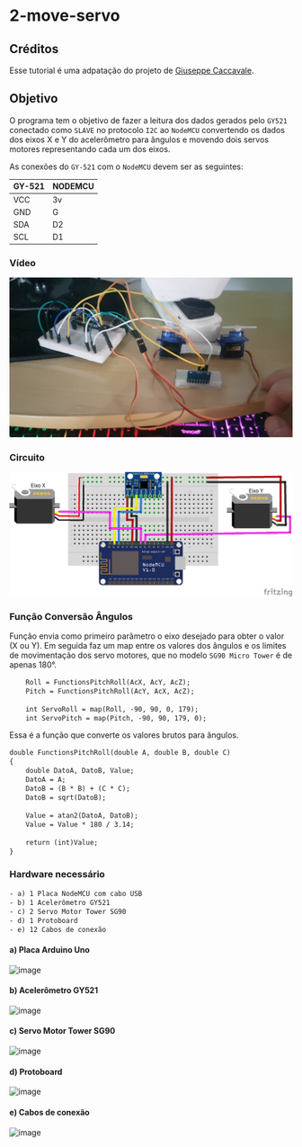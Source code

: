 # 2-move-servo

## Créditos

Esse tutorial é uma adpatação do projeto de
[Giuseppe Caccavale](http://www.giuseppecaccavale.it/arduino/mpu-6050-gy-521-arduino-tutorial/).

## Objetivo

O programa tem o objetivo de fazer a leitura dos dados gerados pelo `GY521` conectado como `SLAVE` no protocolo `I2C` ao `NodeMCU` convertendo os dados dos eixos X e Y do acelerômetro para ângulos e movendo dois servos motores representando cada um dos eixos.

As conexões do `GY-521` com o `NodeMCU` devem ser as seguintes:

GY-521 | NODEMCU
------ | -------
 VCC   |  3v
 GND   |  G
 SDA   |  D2
 SCL   |  D1

### Vídeo

[![Vídeo](../resource/capa.png)](https://youtu.be/68MxqiCudaU)

### Circuito

![image](../resource/gy521_servo.png)

### Função Conversão Ângulos

Função envia como primeiro parâmetro o eixo desejado para obter o valor (X ou Y).
Em seguida faz um map entre os valores dos ângulos e os limites de movimentação dos servo motores, que no modelo `SG90 Micro Tower` é de apenas 180°.

```
    Roll = FunctionsPitchRoll(AcX, AcY, AcZ);  
    Pitch = FunctionsPitchRoll(AcY, AcX, AcZ); 

    int ServoRoll = map(Roll, -90, 90, 0, 179);
    int ServoPitch = map(Pitch, -90, 90, 179, 0);

```

Essa é a função que converte os valores brutos para ângulos.

```
double FunctionsPitchRoll(double A, double B, double C)
{
    double DatoA, DatoB, Value;
    DatoA = A;
    DatoB = (B * B) + (C * C);
    DatoB = sqrt(DatoB);

    Value = atan2(DatoA, DatoB);
    Value = Value * 180 / 3.14;

    return (int)Value;
}
```

### Hardware necessário

```
- a) 1 Placa NodeMCU com cabo USB
- b) 1 Acelerômetro GY521
- c) 2 Servo Motor Tower SG90
- d) 1 Protoboard
- e) 12 Cabos de conexão
```

#### a) Placa Arduino Uno

![image](https://user-images.githubusercontent.com/22710963/80269854-bd223a80-8689-11ea-9cac-1119c70b2a1c.png)

#### b) Acelerômetro GY521

![image](https://user-images.githubusercontent.com/22710963/80141668-49483b00-8580-11ea-952f-ba84bd779e46.png)

#### c) Servo Motor Tower SG90

![image](https://user-images.githubusercontent.com/22710963/80988080-59c2a600-8e09-11ea-9414-8ebef8b0d67f.png)

#### d) Protoboard

![image](https://user-images.githubusercontent.com/22710963/77499362-a8574a80-6e30-11ea-9744-a15c3206fd50.png)

#### e) Cabos de conexão

![image](https://user-images.githubusercontent.com/22710963/77499606-5662f480-6e31-11ea-96fd-9e268dceb50f.png)
